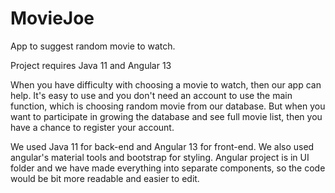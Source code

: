 # MovieJoe
App to suggest random movie to watch.

Project requires Java 11 and Angular 13

When you have difficulty with choosing a movie to watch, then our app can help. 
It's easy to use and you don't need an account to use the main function, which is choosing random movie from our database. 
But when you want to participate in growing the database and see full movie list, then you have a chance to register your account. 

We used Java 11 for back-end and Angular 13 for front-end.
We also used angular's material tools and bootstrap for styling. 
Angular project is in UI folder and we have made everything into separate components, so the code would be bit more readable and easier to edit. 
